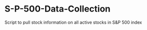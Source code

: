 # S-P-500-Data-Collection
Script to pull stock information on all active stocks in S&amp;P 500 index
